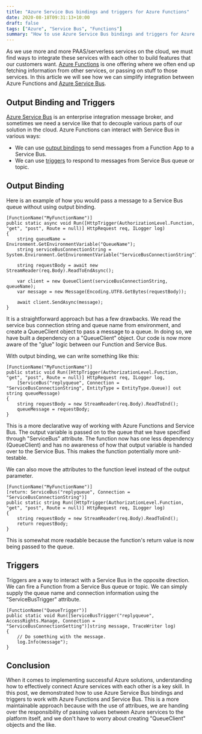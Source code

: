 ```yaml
---
title: "Azure Service Bus bindings and triggers for Azure Functions"
date: 2020-08-18T09:31:13+10:00
draft: false
tags: ["Azure", "Service Bus", "Functions"]
summary: "How to use Azure Service Bus bindings and triggers for Azure Functions to simplify your glue code."
---
```

As we use more and more PAAS/serverless services on the cloud, we must find ways to integrate these services with each other to build features that our customers want.  <a target="_blank" href="https://docs.microsoft.com/en-us/azure/azure-functions/">Azure Functions</a> is one offering where we often end up fetching information from other services, or passing on stuff to those services.  In this article we will see how we can simplify integration between Azure Functions and <a target="_blank" href="https://docs.microsoft.com/en-us/azure/service-bus-messaging/">Azure Service Bus</a>.

## Output Binding and Triggers
<a target="_blank" href="https://docs.microsoft.com/en-us/azure/service-bus-messaging/">Azure Service Bus</a> is an enterprise integration message broker, and sometimes we need a service like that to decouple various parts of our solution in the cloud.  Azure Functions can interact with Service Bus in various ways:

* We can use <a href="https://docs.microsoft.com/en-us/azure/azure-functions/functions-bindings-service-bus-output" target="_blank">output bindings</a> to send messages from a Function App to a Service Bus.
* We can use <a href ="https://docs.microsoft.com/en-us/azure/azure-functions/functions-bindings-service-bus-trigger" target="_blank">triggers</a> to respond to messages from Service Bus queue or topic.  

## Output Binding
Here is an example of how you would pass a message to a Service Bus queue without using output binding.

<pre><code>[FunctionName("MyFunctionName")]
public static async void Run([HttpTrigger(AuthorizationLevel.Function, "get", "post", Route = null)] HttpRequest req, ILogger log)
{
    string queueName = Environment.GetEnvironmentVariable("QueueName");
    string serviceBusConnectionString = System.Environment.GetEnvironmentVariable("ServiceBusConnectionString");

    string requestBody = await new StreamReader(req.Body).ReadToEndAsync();

    var client = new QueueClient(serviceBusConnectionString, queueName);
    var message = new Message(Encoding.UTF8.GetBytes(requestBody));

    await client.SendAsync(message);
}</code></pre>

It is a straightforward approach but has a few drawbacks.  We read the service bus connection string and queue name from environment, and create a QueueClient object to pass a message to a queue.  In doing so, we have built a dependency on a "QueueClient" object.  Our code is now more aware of the "glue" logic between our Function and Service Bus.

With output binding, we can write something like this:
<pre><code>[FunctionName("MyFunctionName")]
public static void Run([HttpTrigger(AuthorizationLevel.Function, "get", "post", Route = null)] HttpRequest req, ILogger log,
    [ServiceBus("replyqueue", Connection = "ServiceBusConnectionString", EntityType = EntityType.Queue)] out string queueMessage)
{
    string requestBody = new StreamReader(req.Body).ReadToEnd();
    queueMessage = requestBody;
}</code></pre>

This is a more declarative way of working with Azure Functions and Service Bus.   The output variable is passed on to the queue that we have specified through "ServiceBus" attribute.  The function now has one less dependency (QueueClient) and has no awareness of how that output variable is handed over to the Service Bus.  This makes the function potentially more unit-testable.

We can also move the attributes to the function level instead of the output parameter.
<pre><code>[FunctionName("MyFunctionName")]
[return: ServiceBus("replyqueue", Connection = "ServiceBusConnectionString")]
public static string Run([HttpTrigger(AuthorizationLevel.Function, "get", "post", Route = null)] HttpRequest req, ILogger log)
{
    string requestBody = new StreamReader(req.Body).ReadToEnd();
    return requestBody;
}</code></pre>
This is somewhat more readable because the function's return value is now being passed to the queue.

## Triggers

Triggers are a way to interact with a Service Bus in the opposite direction.  We can fire a Function from a Service Bus queue or topic.  We can simply supply the queue name and connection information using the "ServiceBusTrigger" attribute.

<pre><code>[FunctionName("QueueTrigger")]
public static void Run([ServiceBusTrigger("replyqueue", AccessRights.Manage, Connection = "ServiceBusConnectionSetting")]string message, TraceWriter log)
{
    // Do something with the message.
    log.Info(message");
}</code></pre>

## Conclusion
When it comes to implementing successful Azure solutions, understanding how to effectively connect Azure services with each other is a key skill.  In this post, we demonstrated how to use Azure Service Bus bindings and triggers to work with Azure Functions and Service Bus.  This is a more maintainable approach because with the use of attribues, we are handing over the responsibility of passing values between Azure services to the platform itself, and we don't have to worry about creating "QueueClient" objects and the like.


